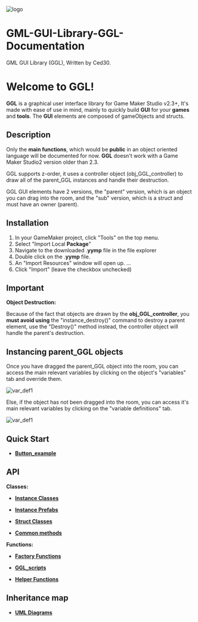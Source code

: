 ![logo](https://github.com/Ced30/GML-GUI-Library-GGL-Documentation/blob/main/Images/GGL_logo.png)

# GML-GUI-Library-GGL-Documentation

GML GUI Library (GGL), Written by Ced30.

# Welcome to GGL!

**GGL** is a graphical user interface library for Game Maker Studio v2.3+,
It's made with ease of use in mind, mainly to quickly build **GUI** for your **games** and **tools**. 
The **GUI** elements are composed of gameObjects and structs.

## Description

Only the **main functions**, which would be **public** in an object oriented language will be documented for now.
**GGL** doesn't work with a Game Maker Studio2 version older than 2.3.

GGL supports z-order, it uses a controller object (obj_GGL_controller) to draw all of the parent_GGL instances and handle their destruction.

GGL GUI elements have 2 versions, the "parent" version, which is an object you can drag into the room, and the "sub" version, which is a struct and must have an owner (parent).

## Installation

1.  In your GameMaker project, click "Tools" on the top menu.
2.  Select "Import Local  **Package**"
3.  Navigate to the downloaded .**yymp**  file in the file explorer
4.  Double click on the .**yymp**  file.
5.  An "Import Resources" window will open up. ...
6.  Click "Import" (leave the checkbox unchecked)

## Important

**Object Destruction:**

Because of the fact that objects are drawn by the **obj_GGL_controller**, you **must avoid using** the "instance_destroy()" command
to destroy a parent element, use the "Destroy()" method instead, the controller object will handle the parent's destruction.

## Instancing parent_GGL objects

Once you have dragged the parent_GGL object into the room, you can access the main relevant variables by clicking on the object's "variables" tab and override them.

![var_def1](https://github.com/Ced30/GML-GUI-Library-GGL-Documentation/blob/main/Images/variable_definitions2.png)

Else, if the object has not been dragged into the room, you can access it's main relevant variables by clicking on the "variable definitions" tab.

![var_def1](https://github.com/Ced30/GML-GUI-Library-GGL-Documentation/blob/main/Images/variable_definitions1.png)

## Quick Start

- [**Button_example**](https://github.com/Ced30/GML-GUI-Library-GGL-Documentation/blob/main/API/Instance%20Classes.md)

## API

**Classes:**

- [**Instance Classes**](https://github.com/Ced30/GML-GUI-Library-GGL-Documentation/blob/main/API/Instance%20Classes.md)

- [**Instance Prefabs**](https://github.com/Ced30/GML-GUI-Library-GGL-Documentation/blob/main/API/Instance%20Prefabs.md)

- [**Struct Classes**](https://github.com/Ced30/GML-GUI-Library-GGL-Documentation/blob/main/API/Struct%20Classes.md)

- [**Common methods**](https://github.com/Ced30/GML-GUI-Library-GGL-Documentation/blob/main/API/Common_Methods.md)

**Functions:**

- [**Factory Functions**](https://github.com/Ced30/GML-GUI-Library-GGL-Documentation/blob/main/API/Factory%20Functions.md)

- [**GGL_scripts**](https://github.com/Ced30/GML-GUI-Library-GGL-Documentation/blob/main/API/GGL_sub%20Functions.md)

- [**Helper Functions**](https://github.com/Ced30/GML-GUI-Library-GGL-Documentation/blob/main/API/Helper_Functions.md)

## Inheritance map

- [**UML Diagrams**](https://github.com/Ced30/GML-GUI-Library-GGL-Documentation/tree/main/Diagrams)

